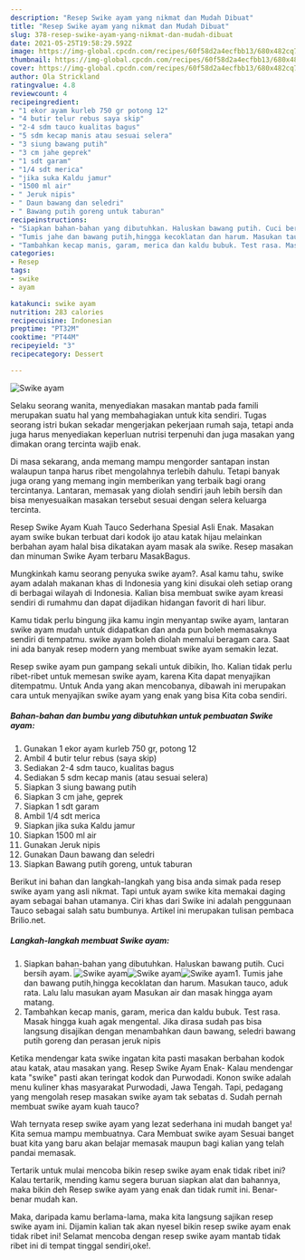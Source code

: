 ```yaml
---
description: "Resep Swike ayam yang nikmat dan Mudah Dibuat"
title: "Resep Swike ayam yang nikmat dan Mudah Dibuat"
slug: 378-resep-swike-ayam-yang-nikmat-dan-mudah-dibuat
date: 2021-05-25T19:58:29.592Z
image: https://img-global.cpcdn.com/recipes/60f58d2a4ecfbb13/680x482cq70/swike-ayam-foto-resep-utama.jpg
thumbnail: https://img-global.cpcdn.com/recipes/60f58d2a4ecfbb13/680x482cq70/swike-ayam-foto-resep-utama.jpg
cover: https://img-global.cpcdn.com/recipes/60f58d2a4ecfbb13/680x482cq70/swike-ayam-foto-resep-utama.jpg
author: Ola Strickland
ratingvalue: 4.8
reviewcount: 4
recipeingredient:
- "1 ekor ayam kurleb 750 gr potong 12"
- "4 butir telur rebus saya skip"
- "2-4 sdm tauco kualitas bagus"
- "5 sdm kecap manis atau sesuai selera"
- "3 siung bawang putih"
- "3 cm jahe geprek"
- "1 sdt garam"
- "1/4 sdt merica"
- "jika suka Kaldu jamur"
- "1500 ml air"
- " Jeruk nipis"
- " Daun bawang dan seledri"
- " Bawang putih goreng untuk taburan"
recipeinstructions:
- "Siapkan bahan-bahan yang dibutuhkan. Haluskan bawang putih. Cuci bersih ayam."
- "Tumis jahe dan bawang putih,hingga kecoklatan dan harum. Masukan tauco, aduk rata. Lalu lalu masukan ayam Masukan air dan masak hingga ayam matang."
- "Tambahkan kecap manis, garam, merica dan kaldu bubuk. Test rasa. Masak hingga kuah agak mengental. Jika dirasa sudah pas bisa langsung disajikan dengan menambahkan daun bawang, seledri bawang putih goreng dan perasan jeruk nipis"
categories:
- Resep
tags:
- swike
- ayam

katakunci: swike ayam 
nutrition: 283 calories
recipecuisine: Indonesian
preptime: "PT32M"
cooktime: "PT44M"
recipeyield: "3"
recipecategory: Dessert

---
```



![Swike ayam](https://img-global.cpcdn.com/recipes/60f58d2a4ecfbb13/680x482cq70/swike-ayam-foto-resep-utama.jpg)

Selaku seorang wanita, menyediakan masakan mantab pada famili merupakan suatu hal yang membahagiakan untuk kita sendiri. Tugas seorang istri bukan sekadar mengerjakan pekerjaan rumah saja, tetapi anda juga harus menyediakan keperluan nutrisi terpenuhi dan juga masakan yang dimakan orang tercinta wajib enak.

Di masa  sekarang, anda memang mampu mengorder santapan instan walaupun tanpa harus ribet mengolahnya terlebih dahulu. Tetapi banyak juga orang yang memang ingin memberikan yang terbaik bagi orang tercintanya. Lantaran, memasak yang diolah sendiri jauh lebih bersih dan bisa menyesuaikan masakan tersebut sesuai dengan selera keluarga tercinta. 

Resep Swike Ayam Kuah Tauco Sederhana Spesial Asli Enak. Masakan ayam swike bukan terbuat dari kodok ijo atau katak hijau melainkan berbahan ayam halal bisa dikatakan ayam masak ala swike. Resep masakan dan minuman Swike Ayam terbaru MasakBagus.

Mungkinkah kamu seorang penyuka swike ayam?. Asal kamu tahu, swike ayam adalah makanan khas di Indonesia yang kini disukai oleh setiap orang di berbagai wilayah di Indonesia. Kalian bisa membuat swike ayam kreasi sendiri di rumahmu dan dapat dijadikan hidangan favorit di hari libur.

Kamu tidak perlu bingung jika kamu ingin menyantap swike ayam, lantaran swike ayam mudah untuk didapatkan dan anda pun boleh memasaknya sendiri di tempatmu. swike ayam boleh diolah memalui beragam cara. Saat ini ada banyak resep modern yang membuat swike ayam semakin lezat.

Resep swike ayam pun gampang sekali untuk dibikin, lho. Kalian tidak perlu ribet-ribet untuk memesan swike ayam, karena Kita dapat menyajikan ditempatmu. Untuk Anda yang akan mencobanya, dibawah ini merupakan cara untuk menyajikan swike ayam yang enak yang bisa Kita coba sendiri.

<!--inarticleads1-->

##### Bahan-bahan dan bumbu yang dibutuhkan untuk pembuatan Swike ayam:

1. Gunakan 1 ekor ayam kurleb 750 gr, potong 12
1. Ambil 4 butir telur rebus (saya skip)
1. Sediakan 2-4 sdm tauco, kualitas bagus
1. Sediakan 5 sdm kecap manis (atau sesuai selera)
1. Siapkan 3 siung bawang putih
1. Siapkan 3 cm jahe, geprek
1. Siapkan 1 sdt garam
1. Ambil 1/4 sdt merica
1. Siapkan jika suka Kaldu jamur
1. Siapkan 1500 ml air
1. Gunakan  Jeruk nipis
1. Gunakan  Daun bawang dan seledri
1. Siapkan  Bawang putih goreng, untuk taburan


Berikut ini bahan dan langkah-langkah yang bisa anda simak pada resep swike ayam yang asli nikmat. Tapi untuk ayam swike kita memakai daging ayam sebagai bahan utamanya. Ciri khas dari Swike ini adalah penggunaan Tauco sebagai salah satu bumbunya. Artikel ini merupakan tulisan pembaca Brilio.net. 

<!--inarticleads2-->

##### Langkah-langkah membuat Swike ayam:

1. Siapkan bahan-bahan yang dibutuhkan. Haluskan bawang putih. Cuci bersih ayam.
<img src="https://img-global.cpcdn.com/steps/c2df23fdda1ac962/160x128cq70/swike-ayam-langkah-memasak-1-foto.jpg" alt="Swike ayam"><img src="https://img-global.cpcdn.com/steps/65560638e04b3c88/160x128cq70/swike-ayam-langkah-memasak-1-foto.jpg" alt="Swike ayam"><img src="https://img-global.cpcdn.com/steps/1f8116a37eaf9bb8/160x128cq70/swike-ayam-langkah-memasak-1-foto.jpg" alt="Swike ayam">1. Tumis jahe dan bawang putih,hingga kecoklatan dan harum. Masukan tauco, aduk rata. Lalu lalu masukan ayam Masukan air dan masak hingga ayam matang.
1. Tambahkan kecap manis, garam, merica dan kaldu bubuk. Test rasa. Masak hingga kuah agak mengental. Jika dirasa sudah pas bisa langsung disajikan dengan menambahkan daun bawang, seledri bawang putih goreng dan perasan jeruk nipis


Ketika mendengar kata swike ingatan kita pasti masakan berbahan kodok atau katak, atau masakan yang. Resep Swike Ayam Enak- Kalau mendengar kata &#34;swike&#34; pasti akan teringat kodok dan Purwodadi. Konon swike adalah menu kuliner khas masyarakat Purwodadi, Jawa Tengah. Tapi, pedagang yang mengolah resep masakan swike ayam tak sebatas d. Sudah pernah membuat swike ayam kuah tauco? 

Wah ternyata resep swike ayam yang lezat sederhana ini mudah banget ya! Kita semua mampu membuatnya. Cara Membuat swike ayam Sesuai banget buat kita yang baru akan belajar memasak maupun bagi kalian yang telah pandai memasak.

Tertarik untuk mulai mencoba bikin resep swike ayam enak tidak ribet ini? Kalau tertarik, mending kamu segera buruan siapkan alat dan bahannya, maka bikin deh Resep swike ayam yang enak dan tidak rumit ini. Benar-benar mudah kan. 

Maka, daripada kamu berlama-lama, maka kita langsung sajikan resep swike ayam ini. Dijamin kalian tak akan nyesel bikin resep swike ayam enak tidak ribet ini! Selamat mencoba dengan resep swike ayam mantab tidak ribet ini di tempat tinggal sendiri,oke!.

